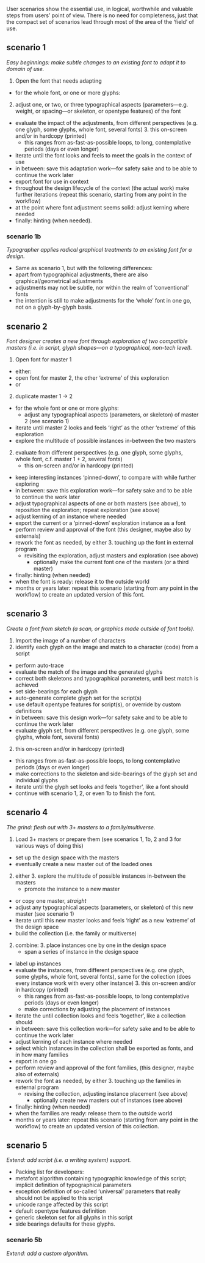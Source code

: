 User scenarios show the essential use, in logical, worthwhile and valuable steps from users’ point of view. There is no need for completeness, just that the compact set of scenarios lead through most of the area of the ‘field’ of use.

## scenario 1
_Easy beginnings: make subtle changes to an existing font to adapt it to domain of use._

1. Open the font that needs adapting
* for the whole font, or one or more glyphs:
 2.  adjust one, or two, or three typographical aspects (parameters—e.g. weight, or spacing—or skeleton, or opentype features) of the font
 *  evaluate the impact of the adjustments, from different perspectives (e.g. one glyph, some glyphs, whole font, several fonts)
    3. this on-screen and/or in hardcopy (printed)
    * this ranges from as-fast-as-possible loops, to long, contemplative periods (days or even longer)
 * iterate until the font looks and feels to meet the goals in the context of use
* in between: save this adaptation work—for safety sake and to be able to continue the work later
* export font for use in context
* throughout the design lifecycle of the context (the actual work) make further iterations (repeat this scenario, starting from any point in the workflow)
* at the point where font adjustment seems solid: adjust kerning where needed
* finally: hinting (when needed).

### scenario 1b
_Typographer applies radical graphical treatments to an existing font for a design._
* Same as scenario 1, but with the following differences:
 * apart from typographical adjustments, there are also graphical/geometrical adjustments
 * adjustments may not be subtle, nor within the realm of ‘conventional’ fonts
 * the intention is still to make adjustments for the ‘whole’ font in one go, not on a glyph-by-glyph basis.

## scenario 2
_Font designer creates a new font through exploration of two compatible masters (i.e. in script, glyph shapes—on a typographical, non-tech level)._

1. Open font for master 1
* either:
 * open font for master 2, the other ‘extreme’ of this exploration
* or
 2. duplicate master 1 -> 2
 * for the whole font or one or more glyphs:
    * adjust any typographical aspects (parameters, or skeleton) of master 2 (see scenario 1)
 * iterate until master 2 looks and feels ‘right’ as the other ‘extreme’ of this exploration
* explore the multitude of possible instances in-between the two masters
 2. evaluate from different perspectives (e.g. one glyph, some glyphs, whole font, c.f. master 1 + 2, several fonts)
    * this on-screen and/or in hardcopy (printed)
 * keep interesting instances ‘pinned-down’, to compare with while further exploring
* in between: save this exploration work—for safety sake and to be able to continue the work later
* adjust typographical aspects of one or both masters (see above), to reposition the exploration; repeat exploration (see above)
* adjust kerning of an instance where needed
* export the current or a ‘pinned-down’ exploration instance as a font
* perform review and approval of the font (this designer, maybe also by externals)
 * rework the font as needed, by either
    3. touching up the font in external program
    * revisiting the exploration, adjust masters and exploration (see above)
      * optionally make the current font one of the masters (or a third master)
* finally: hinting (when needed)
* when the font is ready: release it to the outside world
* months or years later: repeat this scenario (starting from any point in the workflow) to create an updated version of this font.

## scenario 3
_Create a font from sketch (a scan, or graphics made outside of font tools)._

1. Import the image of a number of characters
 2. identify each glyph on the image and match to a character (code) from a script
 * perform auto-trace
 * evaluate the match of the image and the generated glyphs
 * correct both skeletons and typographical parameters, until best match is achieved
 * set side-bearings for each glyph
* auto-generate complete glyph set for the script(s)
* use default opentype features for script(s), or override by custom definitions
* in between: save this design work—for safety sake and to be able to continue the work later
* evaluate glyph set, from different perspectives (e.g. one glyph, some glyphs, whole font, several fonts)
 2. this on-screen and/or in hardcopy (printed)
 * this ranges from as-fast-as-possible loops, to long contemplative periods (days or even longer)
 * make corrections to the skeleton and side-bearings of the glyph set and individual glyphs
* iterate until the glyph set looks and feels ‘together’, like a font should
* continue with scenario 1, 2, or even 1b to finish the font.

## scenario 4
_The grind: flesh out with 3+ masters to a family/multiverse._

1. Load 3+ masters or prepare them (see scenarios 1, 1b, 2 and 3 for various ways of doing this)
* set up the design space with the masters
* eventually create a new master out of the loaded ones
 2. either
    3. explore the multitude of possible instances in-between the masters
    * promote the instance to a new master
 * or copy one master, _straight_
 * adjust any typographical aspects (parameters, or skeleton) of this new master (see scenario 1)
 * iterate until this new master looks and feels ‘right’ as a new ‘extreme’ of the design space
* build the collection (i.e. the family or multiverse)
 2. combine:
    3. place instances one by one in the design space
    * span a series of instance in the design space
 * label up instances
 * evaluate the instances, from different perspectives (e.g. one glyph, some glyphs, whole font, several fonts), same for the collection (does every instance work with every other instance)
    3. this on-screen and/or in hardcopy (printed)
    * this ranges from as-fast-as-possible loops, to long contemplative periods (days or even longer)
    * make corrections by adjusting the placement of instances
 * iterate the until collection looks and feels ‘together’, like a collection should
* in between: save this collection work—for safety sake and to be able to continue the work later
* adjust kerning of each instance where needed
* select which instances in the collection shall be exported as fonts, and in how many families
* export in one go
* perform review and approval of the font families, (this designer, maybe also of externals)
 * rework the font as needed, by either
    3. touching up the families in external program
    * revising the collection, adjusting instance placement (see above)
      * optionally create new masters out of instances (see above)
* finally: hinting (when needed)
* when the families are ready: release them to the outside world
* months or years later: repeat this scenario (starting from any point in the workflow) to create an updated version of this collection.

## scenario 5
_Extend: add script (i.e. a writing system) support._
* Packing list for developers:
 * metafont algorithm containing typographic knowledge of this script; implicit definition of typographical parameters
 * exception definition of so-called ‘universal’ parameters that really should not be applied to this script
 * unicode range affected by this script
 * default opentype features definition
 * generic skeleton set for all glyphs in this script
 * side bearings defaults for these glyphs.

### scenario 5b
_Extend: add a custom algorithm._